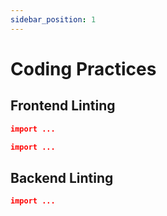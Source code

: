 ```yaml
---
sidebar_position: 1
---
```


# Coding Practices
## Frontend Linting

```json title="Create the .prettierrc file a the root directory. Copy and paste the following"
import ...
```

```json title="Create the .eslintrc.json file a the root directory. Copy and paste the following"
import ...
```

## Backend Linting
```json title="Create the .editorconfig file a the root directory. Copy and paste the following"
import ...
```
